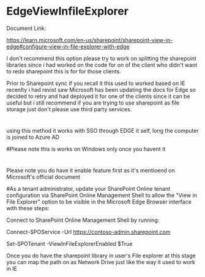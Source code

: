 # EdgeViewInfileExplorer

Document Link:

https://learn.microsoft.com/en-us/sharepoint/sharepoint-view-in-edge#configure-view-in-file-explorer-with-edge


I don't recommend this option please try to work on splitting the sharepoint libraries  since i had worked on the code for on of the client who didn't want to redo sharepoint this is for for those clients.

Prior to Sharepoint sync if you recall it this used to worked based on IE recenlty i had revist saw Microsoft has been updating the docs for Edge so decided to retry and had deployed it for one of the clients since it can be useful but i still recommend if you are trying to use sharepoint as file storage just don't please use third party services.
#

using this method it works with SSO through EDGE it self, long the computer is joined to Azure AD 

#Please note this is works on Windows only once you havent it 

#
Please note you do have it enable feature first as it's mentioend on Microsoft's official document 

#As a tenant administrator, update your SharePoint Online tenant configuration via SharePoint Online Management Shell to allow the "View in File Explorer" option to be visible in the Microsoft Edge Browser interface with these steps:

Connect to SharePoint Online Management Shell by running:


Connect-SPOService -Url https://contoso-admin.sharepoint.com

Set-SPOTenant -ViewInFileExplorerEnabled $True


Once you do have the sharepoint library in user's File explorer at this stage you can map the path on as Network Drive just like the way it used to work in IE
